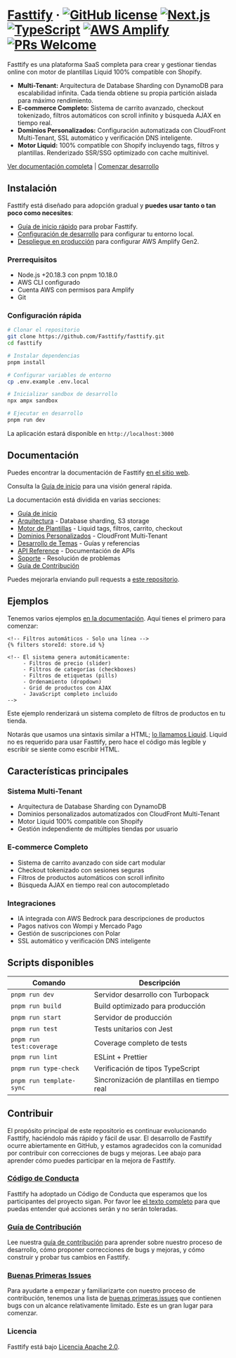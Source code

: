 # [Fasttify](https://fasttify.com) &middot; [![GitHub license](https://img.shields.io/badge/license-Apache%202.0-blue.svg)](https://github.com/Fasttify/fasttify/blob/main/LICENSE) [![Next.js](https://img.shields.io/badge/Next.js-16.0.0-black?logo=next.js&logoColor=white)](https://nextjs.org/) [![TypeScript](https://img.shields.io/badge/TypeScript-5.8.3-blue?logo=typescript&logoColor=white)](https://www.typescriptlang.org/) [![AWS Amplify](https://img.shields.io/badge/AWS%20Amplify-Gen2-orange?logo=aws&logoColor=white)](https://aws.amazon.com/amplify/) [![PRs Welcome](https://img.shields.io/badge/PRs-welcome-brightgreen.svg)](https://github.com/Fasttify/fasttify/blob/main/CONTRIBUTING.md)

Fasttify es una plataforma SaaS completa para crear y gestionar tiendas online con motor de plantillas Liquid 100% compatible con Shopify.

- **Multi-Tenant:** Arquitectura de Database Sharding con DynamoDB para escalabilidad infinita. Cada tienda obtiene su propia partición aislada para máximo rendimiento.
- **E-commerce Completo:** Sistema de carrito avanzado, checkout tokenizado, filtros automáticos con scroll infinito y búsqueda AJAX en tiempo real.
- **Dominios Personalizados:** Configuración automatizada con CloudFront Multi-Tenant, SSL automático y verificación DNS inteligente.
- **Motor Liquid:** 100% compatible con Shopify incluyendo tags, filtros y plantillas. Renderizado SSR/SSG optimizado con cache multinivel.

[Ver documentación completa](./docs/) | [Comenzar desarrollo](./docs/engine/theme-development-guide.mdx)

## Instalación

Fasttify está diseñado para adopción gradual y **puedes usar tanto o tan poco como necesites**:

- [Guía de inicio rápido](./docs/engine/theme-development-guide.mdx) para probar Fasttify.
- [Configuración de desarrollo](./docs/architecture/development-setup.mdx) para configurar tu entorno local.
- [Despliegue en producción](./docs/architecture/production-deployment.mdx) para configurar AWS Amplify Gen2.

### Prerrequisitos

- Node.js +20.18.3 con pnpm 10.18.0
- AWS CLI configurado
- Cuenta AWS con permisos para Amplify
- Git

### Configuración rápida

```bash
# Clonar el repositorio
git clone https://github.com/Fasttify/fasttify.git
cd fasttify

# Instalar dependencias
pnpm install

# Configurar variables de entorno
cp .env.example .env.local

# Inicializar sandbox de desarrollo
npx ampx sandbox

# Ejecutar en desarrollo
pnpm run dev
```

La aplicación estará disponible en `http://localhost:3000`

## Documentación

Puedes encontrar la documentación de Fasttify [en el sitio web](./docs/).

Consulta la [Guía de inicio](./docs/engine/theme-development-guide.mdx) para una visión general rápida.

La documentación está dividida en varias secciones:

- [Guía de inicio](./docs/engine/theme-development-guide.mdx)
- [Arquitectura](./docs/architecture/) - Database sharding, S3 storage
- [Motor de Plantillas](./docs/engine/) - Liquid tags, filtros, carrito, checkout
- [Dominios Personalizados](./docs/domains/) - CloudFront Multi-Tenant
- [Desarrollo de Temas](./docs/templates/) - Guías y referencias
- [API Reference](./docs/api/) - Documentación de APIs
- [Soporte](./docs/troubleshooting/) - Resolución de problemas
- [Guía de Contribución](./CONTRIBUTING.md)

Puedes mejorarla enviando pull requests a [este repositorio](https://github.com/Fasttify/fasttify).

## Ejemplos

Tenemos varios ejemplos [en la documentación](./docs/). Aquí tienes el primero para comenzar:

```liquid
<!-- Filtros automáticos - Solo una línea -->
{% filters storeId: store.id %}

<!-- El sistema genera automáticamente:
     - Filtros de precio (slider)
     - Filtros de categorías (checkboxes)
     - Filtros de etiquetas (pills)
     - Ordenamiento (dropdown)
     - Grid de productos con AJAX
     - JavaScript completo incluido
-->
```

Este ejemplo renderizará un sistema completo de filtros de productos en tu tienda.

Notarás que usamos una sintaxis similar a HTML; [lo llamamos Liquid](https://shopify.github.io/liquid/). Liquid no es requerido para usar Fasttify, pero hace el código más legible y escribir se siente como escribir HTML.

## Características principales

### Sistema Multi-Tenant

- Arquitectura de Database Sharding con DynamoDB
- Dominios personalizados automatizados con CloudFront Multi-Tenant
- Motor Liquid 100% compatible con Shopify
- Gestión independiente de múltiples tiendas por usuario

### E-commerce Completo

- Sistema de carrito avanzado con side cart modular
- Checkout tokenizado con sesiones seguras
- Filtros de productos automáticos con scroll infinito
- Búsqueda AJAX en tiempo real con autocompletado

### Integraciones

- IA integrada con AWS Bedrock para descripciones de productos
- Pagos nativos con Wompi y Mercado Pago
- Gestión de suscripciones con Polar
- SSL automático y verificación DNS inteligente

## Scripts disponibles

| Comando                  | Descripción                                 |
| ------------------------ | ------------------------------------------- |
| `pnpm run dev`           | Servidor desarrollo con Turbopack           |
| `pnpm run build`         | Build optimizado para producción            |
| `pnpm run start`         | Servidor de producción                      |
| `pnpm run test`          | Tests unitarios con Jest                    |
| `pnpm run test:coverage` | Coverage completo de tests                  |
| `pnpm run lint`          | ESLint + Prettier                           |
| `pnpm run type-check`    | Verificación de tipos TypeScript            |
| `pnpm run template-sync` | Sincronización de plantillas en tiempo real |

## Contribuir

El propósito principal de este repositorio es continuar evolucionando Fasttify, haciéndolo más rápido y fácil de usar. El desarrollo de Fasttify ocurre abiertamente en GitHub, y estamos agradecidos con la comunidad por contribuir con correcciones de bugs y mejoras. Lee abajo para aprender cómo puedes participar en la mejora de Fasttify.

### [Código de Conducta](CODE_OF_CONDUCT.md)

Fasttify ha adoptado un Código de Conducta que esperamos que los participantes del proyecto sigan. Por favor lee [el texto completo](CODE_OF_CONDUCT.md) para que puedas entender qué acciones serán y no serán toleradas.

### [Guía de Contribución](CONTRIBUTING.md)

Lee nuestra [guía de contribución](CONTRIBUTING.md) para aprender sobre nuestro proceso de desarrollo, cómo proponer correcciones de bugs y mejoras, y cómo construir y probar tus cambios en Fasttify.

### [Buenas Primeras Issues](https://github.com/Fasttify/fasttify/labels/good%20first%20issue)

Para ayudarte a empezar y familiarizarte con nuestro proceso de contribución, tenemos una lista de [buenas primeras issues](https://github.com/Fasttify/fasttify/labels/good%20first%20issue) que contienen bugs con un alcance relativamente limitado. Este es un gran lugar para comenzar.

### Licencia

Fasttify está bajo [Licencia Apache 2.0](./LICENSE).
